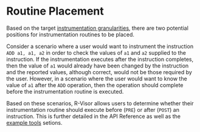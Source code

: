 # Routine Placement
Based on the target [instrumentation granularities](./instrumentation_granularity), there are two potential positions for instrumentation routines to be placed. 

Consider a scenario where a user would want to instrument the instruction `ADD a1, a1, a2` in order to check the values of `a1` and `a2` supplied to the instruction. If the instrumentation executes after the instruction completes, then the value of `a1` would already have been changed by the instruction and the reported values, although correct, would not be those required by the user. However, in a scenario where the user would want to know the value of `a1` after the `ADD` operation, then the operation should complete before the instrumentation routine is executed. 

Based on these scenarios, R-Visor allows users to determine whether their instrumentation routine should execute before (`PRE`) or after (`POST`) an instruction. This is further detailed in the API Reference as well as the [example tools](./../example_tools/index) setions.
